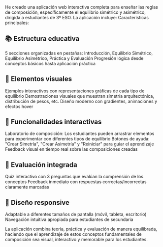 He creado una aplicación web interactiva completa para enseñar las reglas de composición, específicamente el equilibrio simétrico y asimétrico, dirigida a estudiantes de 3º ESO. La aplicación incluye:
Características principales:

## 📚 Estructura educativa

5 secciones organizadas en pestañas: Introducción, Equilibrio Simétrico, Equilibrio Asimétrico, Práctica y Evaluación
Progresión lógica desde conceptos básicos hasta aplicación práctica

## 🎨 Elementos visuales

Ejemplos interactivos con representaciones gráficas de cada tipo de equilibrio
Demostraciones visuales que muestran simetría arquitectónica, distribución de pesos, etc.
Diseño moderno con gradientes, animaciones y efectos hover

## 🔧 Funcionalidades interactivas

Laboratorio de composición: Los estudiantes pueden arrastrar elementos para experimentar con diferentes tipos de equilibrio
Botones de ayuda: "Crear Simetría", "Crear Asimetría" y "Reiniciar" para guiar el aprendizaje
Feedback visual en tiempo real sobre las composiciones creadas

## 📝 Evaluación integrada

Quiz interactivo con 3 preguntas que evalúan la comprensión de los conceptos
Feedback inmediato con respuestas correctas/incorrectas claramente marcadas

## 📱 Diseño responsive

Adaptable a diferentes tamaños de pantalla (móvil, tableta, escritorio)
Navegación intuitiva apropiada para estudiantes de secundaria

La aplicación combina teoría, práctica y evaluación de manera equilibrada, haciendo que el aprendizaje de estos conceptos fundamentales de composición sea visual, interactivo y memorable para los estudiantes.
